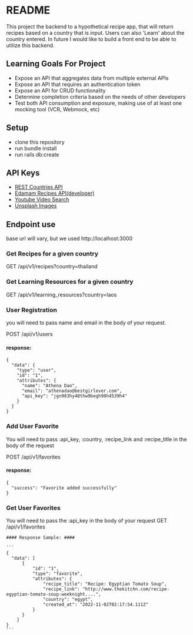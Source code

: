 # README

This project the backend to a hypothetical recipe app, that will return recipes based on a country that is input.  Users can also 'Learn' about the country entered.  In future I would like to build a front end to be able to utilize this backend.

## Learning Goals For Project ##
- Expose an API that aggregates data from multiple external APIs
- Expose an API that requires an authentication token
- Expose an API for CRUD functionality
- Determine completion criteria based on the needs of other developers
- Test both API consumption and exposure, making use of at least one mocking tool (VCR, Webmock, etc)
## Setup ##
- clone this repository
- run bundle install
- run rails db:create

## API Keys ##
- [REST Countries API](https://restcountries.com/#api-endpoints-v3-all)
- [Edamam Recipes API(developer)](https://developer.edamam.com/edamam-recipe-api)
- [Youtube Video Search](https://developers.google.com/youtube/v3/docs/search/list) 
- [Unsplash Images](https://unsplash.com/)

## Endpoint use ##
base url will vary, but we used http://localhost:3000

### Get Recipes for a given country ###

  GET /api/v1/recipes?country=thailand

### Get Learning Resources for a given country ###
  GET /api/v1/learning_resources?country=laos

### User Registration ###
you will need to pass name and email in the body of your request.

  POST /api/v1/users

  #### response: ####
  ```
  {
    "data": {
      "type": "user",
      "id": "1",
      "attributes": {
        "name": "Athena Dao",
        "email": "athenadao@bestgirlever.com",
        "api_key": "jgn983hy48thw9begh98h4539h4"
      }
    }
  }
```
### Add User Favorite ###
You will need to pass :api_key, :country, :recipe_link and :recipe_title in the body of the request

  POST /api/v1/favorites

  #### response: ####
  ```
  {
    "success": "Favorite added successfully"
  }
  ```

  ### Get User Favorites ###
  You will need to pass the :api_key in the body of your request
    GET /api/v1/favorites

    #### Response Sample: ####
    
    ```
    {
      "data": [
          {
              "id": "1",
              "type": "favorite",
              "attributes": {
                  "recipe_title": "Recipe: Egyptian Tomato Soup",
                  "recipe_link": "http://www.thekitchn.com/recipe-egyptian-tomato-soup-weeknight....",
                  "country": "egypt",
                  "created_at": "2022-11-02T02:17:54.111Z"
              }
          }
        ]
    }
    ```
